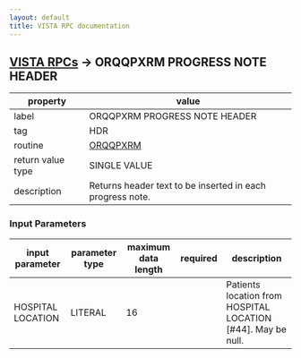 ```yaml
---
layout: default
title: VISTA RPC documentation
---
```




## [VISTA RPCs](TableOfContent.md) &#8594; ORQQPXRM PROGRESS NOTE HEADER 

 property | value 
--- | --- 
 label | ORQQPXRM PROGRESS NOTE HEADER
 tag | HDR
 routine | [ORQQPXRM](http://code.osehra.org/dox/Routine_ORQQPXRM_source.html)
 return value type | SINGLE VALUE
 description | Returns header text to be inserted in each progress note.

### Input Parameters

| input parameter | parameter type | maximum data length | required | description | 
| --- | --- | --- | --- | --- | 
| HOSPITAL LOCATION | LITERAL | 16 |  | Patients location from HOSPITAL LOCATION [#44]. May be null. | 